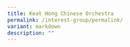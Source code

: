 ```yaml
---
title: Keat Hong Chinese Orchestra
permalink: /interest-group/permalink/
variant: markdown
description: ""
---
```

